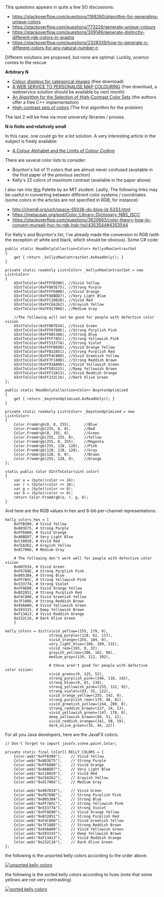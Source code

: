 This questions appears in quite a few SO discussions:

 - https://stackoverflow.com/questions/1168260/algorithm-for-generating-unique-colors
 - https://stackoverflow.com/questions/773226/generate-unique-colours
 - https://stackoverflow.com/questions/309149/generate-distinctly-different-rgb-colors-in-graphs
 - https://stackoverflow.com/questions/2328339/how-to-generate-n-different-colors-for-any-natural-number-n

Different solutions are proposed, but none are optimal. Luckily, *science* comes to the rescue

**Arbitrary N**

 - [Colour displays for categorical images][1] (free download)
 - [A WEB SERVICE TO PERSONALISE MAP COLOURING][2] (free download, a webservice solution should be available by next month)
 - [An Algorithm for the Selection of High-Contrast Color Sets][3] (the authors offer a free C++ implementation)
 - [High-contrast sets of colors][4] (The first algorithm for the problem)

The last 2 will be free via most university libraries / proxies. 

**N is finite and relatively small**

In this case, one could go for a list solution. A very interesting article in the subject is freely available:

 - [A Colour Alphabet and the Limits of Colour Coding][5]

There are several color lists to consider:

 - Boynton's list of 11 colors that are almost never confused (available in the first paper of the previous section)
 - Kelly's 22 colors of maximum contrast (available in the paper above)

I also ran into [this][6] Palette by an MIT student.
Lastly, The following links may be useful in converting between different color systems / coordinates (some colors in the articles are not specified in RGB, for instance):

 - http://chem8.org/uch/space-55036-do-blog-id-5333.html
 - https://metacpan.org/pod/Color::Library::Dictionary::NBS_ISCC
 - https://stackoverflow.com/questions/3620663/color-theory-how-to-convert-munsell-hvc-to-rgb-hsb-hsl/4353544#4353544

For Kelly's and Boynton's list, I've already made the conversion to RGB (with the exception of white and black, which should be obvious). Some C# code:

<!-- language-all: lang-cs -->

    public static ReadOnlyCollection<Color> KellysMaxContrastSet
    {
        get { return _kellysMaxContrastSet.AsReadOnly(); }
    }

    private static readonly List<Color> _kellysMaxContrastSet = new List<Color>
    {
        UIntToColor(0xFFFFB300), //Vivid Yellow
        UIntToColor(0xFF803E75), //Strong Purple
        UIntToColor(0xFFFF6800), //Vivid Orange
        UIntToColor(0xFFA6BDD7), //Very Light Blue
        UIntToColor(0xFFC10020), //Vivid Red
        UIntToColor(0xFFCEA262), //Grayish Yellow
        UIntToColor(0xFF817066), //Medium Gray
                              
        //The following will not be good for people with defective color vision
        UIntToColor(0xFF007D34), //Vivid Green
        UIntToColor(0xFFF6768E), //Strong Purplish Pink
        UIntToColor(0xFF00538A), //Strong Blue
        UIntToColor(0xFFFF7A5C), //Strong Yellowish Pink
        UIntToColor(0xFF53377A), //Strong Violet
        UIntToColor(0xFFFF8E00), //Vivid Orange Yellow
        UIntToColor(0xFFB32851), //Strong Purplish Red
        UIntToColor(0xFFF4C800), //Vivid Greenish Yellow
        UIntToColor(0xFF7F180D), //Strong Reddish Brown
        UIntToColor(0xFF93AA00), //Vivid Yellowish Green
        UIntToColor(0xFF593315), //Deep Yellowish Brown
        UIntToColor(0xFFF13A13), //Vivid Reddish Orange
        UIntToColor(0xFF232C16), //Dark Olive Green
    };

    public static ReadOnlyCollection<Color> BoyntonOptimized
    {
        get { return _boyntonOptimized.AsReadOnly(); }
    }

    private static readonly List<Color> _boyntonOptimized = new List<Color>
    {
        Color.FromArgb(0, 0, 255),      //Blue
        Color.FromArgb(255, 0, 0),      //Red
        Color.FromArgb(0, 255, 0),      //Green
        Color.FromArgb(255, 255, 0),    //Yellow
        Color.FromArgb(255, 0, 255),    //Magenta
        Color.FromArgb(255, 128, 128),  //Pink
        Color.FromArgb(128, 128, 128),  //Gray
        Color.FromArgb(128, 0, 0),      //Brown
        Color.FromArgb(255, 128, 0),    //Orange
    };

    static public Color UIntToColor(uint color)
    {
        var a = (byte)(color >> 24);
        var r = (byte)(color >> 16);
        var g = (byte)(color >> 8);
        var b = (byte)(color >> 0);
        return Color.FromArgb(a, r, g, b);
    }


And here are the RGB values in hex and 8-bit-per-channel representations:

<!-- language-all: lang-python -->

    kelly_colors_hex = [
        0xFFB300, # Vivid Yellow
        0x803E75, # Strong Purple
        0xFF6800, # Vivid Orange
        0xA6BDD7, # Very Light Blue
        0xC10020, # Vivid Red
        0xCEA262, # Grayish Yellow
        0x817066, # Medium Gray
    
        # The following don't work well for people with defective color vision
        0x007D34, # Vivid Green
        0xF6768E, # Strong Purplish Pink
        0x00538A, # Strong Blue
        0xFF7A5C, # Strong Yellowish Pink
        0x53377A, # Strong Violet
        0xFF8E00, # Vivid Orange Yellow
        0xB32851, # Strong Purplish Red
        0xF4C800, # Vivid Greenish Yellow
        0x7F180D, # Strong Reddish Brown
        0x93AA00, # Vivid Yellowish Green
        0x593315, # Deep Yellowish Brown
        0xF13A13, # Vivid Reddish Orange
        0x232C16, # Dark Olive Green
        ]

    kelly_colors = dict(vivid_yellow=(255, 179, 0),
                        strong_purple=(128, 62, 117),
                        vivid_orange=(255, 104, 0),
                        very_light_blue=(166, 189, 215),
                        vivid_red=(193, 0, 32),
                        grayish_yellow=(206, 162, 98),
                        medium_gray=(129, 112, 102),
                        
                        # these aren't good for people with defective color vision:
                        vivid_green=(0, 125, 52),
                        strong_purplish_pink=(246, 118, 142),
                        strong_blue=(0, 83, 138),
                        strong_yellowish_pink=(255, 122, 92),
                        strong_violet=(83, 55, 122),
                        vivid_orange_yellow=(255, 142, 0),
                        strong_purplish_red=(179, 40, 81),
                        vivid_greenish_yellow=(244, 200, 0),
                        strong_reddish_brown=(127, 24, 13),
                        vivid_yellowish_green=(147, 170, 0),
                        deep_yellowish_brown=(89, 51, 21),
                        vivid_reddish_orange=(241, 58, 19),
                        dark_olive_green=(35, 44, 22))

For all you Java developers, here are the JavaFX colors:

<!-- language-all: lang-java -->

    // Don't forget to import javafx.scene.paint.Color;

    private static final Color[] KELLY_COLORS = {
        Color.web("0xFFB300"),    // Vivid Yellow
        Color.web("0x803E75"),    // Strong Purple
        Color.web("0xFF6800"),    // Vivid Orange
        Color.web("0xA6BDD7"),    // Very Light Blue
        Color.web("0xC10020"),    // Vivid Red
        Color.web("0xCEA262"),    // Grayish Yellow
        Color.web("0x817066"),    // Medium Gray
        
        Color.web("0x007D34"),    // Vivid Green
        Color.web("0xF6768E"),    // Strong Purplish Pink
        Color.web("0x00538A"),    // Strong Blue
        Color.web("0xFF7A5C"),    // Strong Yellowish Pink
        Color.web("0x53377A"),    // Strong Violet
        Color.web("0xFF8E00"),    // Vivid Orange Yellow
        Color.web("0xB32851"),    // Strong Purplish Red
        Color.web("0xF4C800"),    // Vivid Greenish Yellow
        Color.web("0x7F180D"),    // Strong Reddish Brown
        Color.web("0x93AA00"),    // Vivid Yellowish Green
        Color.web("0x593315"),    // Deep Yellowish Brown
        Color.web("0xF13A13"),    // Vivid Reddish Orange
        Color.web("0x232C16"),    // Dark Olive Green
    };

the following is the unsorted kelly colors according to the order above.

[![unsorted kelly colors][7]][7]

the following is the sorted kelly colors according to hues (note that some yellows are not very contrasting)

[![ sorted kelly colors][8]][8]


  [1]: http://citeseerx.ist.psu.edu/viewdoc/summary?doi=10.1.1.65.2790
  [2]: http://icaci.org/documents/ICC_proceedings/ICC2009/html/nonref/13_18.pdf
  [3]: http://onlinelibrary.wiley.com/doi/10.1002/%28SICI%291520-6378%28199904%2924:2%3C132::AID-COL8%3E3.0.CO;2-B/abstract
  [4]: http://www.opticsinfobase.org/abstract.cfm?URI=ao-21-16-2936
  [5]: http://eleanormaclure.files.wordpress.com/2011/03/colour-coding.pdf
  [6]: http://web.media.mit.edu/~wad/color/palette.html
  [7]: https://i.sstatic.net/oIczY.png
  [8]: https://i.sstatic.net/3lb9t.png